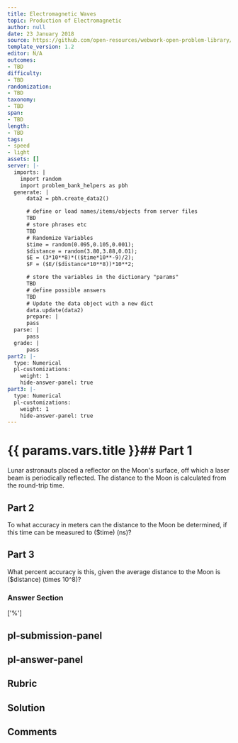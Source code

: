 ```yaml
---
title: Electromagnetic Waves
topic: Production of Electromagnetic
author: null
date: 23 January 2018
source: https://github.com/open-resources/webwork-open-problem-library/tree/master/Contrib/BrockPhysics/College_Physics_Urone/24.Electromagnetic_Waves/24-03.The_Electromagnetic_Spectrum/NU_U17_24_03_021.pg
template_version: 1.2
editor: N/A
outcomes:
- TBD
difficulty:
- TBD
randomization:
- TBD
taxonomy:
- TBD
span:
- TBD
length:
- TBD
tags:
- speed
- light
assets: []
server: |-
  imports: |
    import random
    import problem_bank_helpers as pbh
  generate: |
      data2 = pbh.create_data2()

      # define or load names/items/objects from server files
      TBD
      # store phrases etc
      TBD
      # Randomize Variables
      $time = random(0.095,0.105,0.001);
      $distance = random(3.80,3.88,0.01);
      $E = (3*10**8)*(($time*10**-9)/2);
      $F = ($E/($distance*10**8))*10**2;

      # store the variables in the dictionary "params"
      TBD
      # define possible answers
      TBD
      # Update the data object with a new dict
      data.update(data2)
      prepare: |
      pass
  parse: |
      pass
  grade: |
      pass
part2: |-
  type: Numerical
  pl-customizations:
    weight: 1
    hide-answer-panel: true
part3: |-
  type: Numerical
  pl-customizations:
    weight: 1
    hide-answer-panel: true
---
```


# {{ params.vars.title }}## Part 1 
Lunar astronauts placed a reflector on the Moon's surface, off which a laser beam is periodically reflected. The distance to the Moon is calculated from the round-trip time. 
## Part 2 
To what accuracy in meters can the distance to the Moon be determined, if this time can be measured to ($time) (ns)? 
## Part 3 
What percent accuracy is this, given the average distance to the Moon is ($distance) (times 10^8)? 


### Answer Section 
['%']

## pl-submission-panel 


## pl-answer-panel 


## Rubric 


## Solution 


## Comments 


